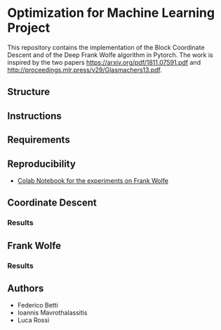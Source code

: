 # Optimization for Machine Learning Project
This repository contains the implementation of the Block Coordinate Descent and of the Deep Frank Wolfe algorithm in Pytorch. The work is inspired by the two papers  https://arxiv.org/pdf/1811.07591.pdf and http://proceedings.mlr.press/v29/Glasmachers13.pdf.

## Structure

## Instructions

## Requirements

## Reproducibility
- [Colab Notebook for the experiments on Frank Wolfe](https://colab.research.google.com/drive/1mpsunyV-11yDXPhZLznryLxJoMx4Zqxd)

## Coordinate Descent

### Results

## Frank Wolfe

### Results

## Authors
- Federico Betti
- Ioannis Mavrothalassitis
- Luca Rossi
